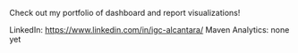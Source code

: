 Check out my portfolio of dashboard and report visualizations!

LinkedIn: https://www.linkedin.com/in/igc-alcantara/
Maven Analytics: none yet
 
